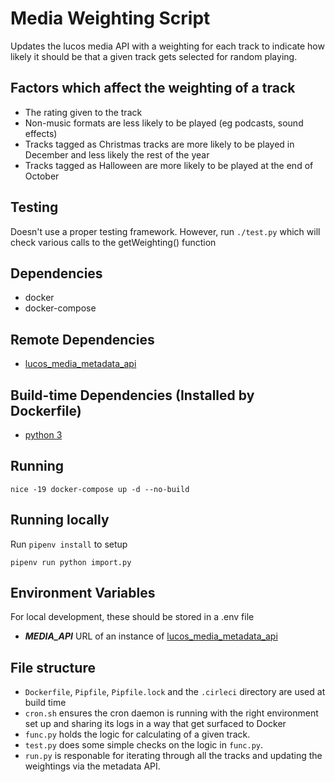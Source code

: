 # Media Weighting Script

Updates the lucos media API with a weighting for each track to indicate how likely it should be that a given track gets selected for random playing.

## Factors which affect the weighting of a track

* The rating given to the track
* Non-music formats are less likely to be played (eg podcasts, sound effects)
* Tracks tagged as Christmas tracks are more likely to be played in December and less likely the rest of the year
* Tracks tagged as Halloween are more likely to be played at the end of October

## Testing

Doesn't use a proper testing framework.  However, run
`./test.py`
which will check various calls to the getWeighting() function

## Dependencies

* docker
* docker-compose

## Remote Dependencies

* [lucos_media_metadata_api](https://github.com/lucas42/lucos_media_metadata_api)

## Build-time Dependencies (Installed by Dockerfile)

* [python 3](https://www.python.org/download/releases/3.0/)

## Running
`nice -19 docker-compose up -d --no-build`

## Running locally

Run `pipenv install` to setup

`pipenv run python import.py`


## Environment Variables
For local development, these should be stored in a .env file

* _**MEDIA_API**_ URL of an instance of [lucos_media_metadata_api](https://github.com/lucas42/lucos_media_metadata_api)

## File structure

* `Dockerfile`, `Pipfile`, `Pipfile.lock` and the `.cirleci` directory are used at build time
* `cron.sh` ensures the cron daemon is running with the right environment set up and sharing its logs in a way that get surfaced to Docker
* `func.py` holds the logic for calculating of a given track.
* `test.py` does some simple checks on the logic in `func.py`.
* `run.py` is responable for iterating through all the tracks and updating the weightings via the metadata API.